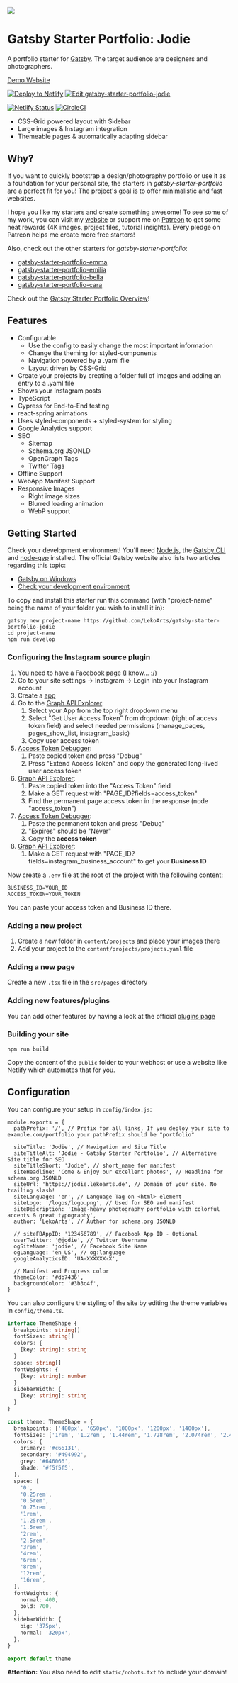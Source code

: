 ![](https://i.imgur.com/TlwEgUo.png)

# Gatsby Starter Portfolio: Jodie

A portfolio starter for [Gatsby](https://www.gatsbyjs.org/). The target audience are designers and photographers.

[Demo Website](https://jodie.lekoarts.de)

[![Deploy to Netlify](https://www.netlify.com/img/deploy/button.svg)](https://app.netlify.com/start/deploy?repository=https://github.com/LeKoArts/gatsby-starter-portfolio-jodie) [![Edit gatsby-starter-portfolio-jodie](https://codesandbox.io/static/img/play-codesandbox.svg)](https://codesandbox.io/s/github/LeKoArts/gatsby-starter-portfolio-jodie/tree/master/)

[![Netlify Status](https://api.netlify.com/api/v1/badges/f51f5488-aa2d-4e42-baa7-4182d9e81c2e/deploy-status)](https://app.netlify.com/sites/portfolio-jodie/deploys) [![CircleCI](https://circleci.com/gh/LekoArts/gatsby-starter-portfolio-jodie.svg?style=svg)](https://circleci.com/gh/LekoArts/gatsby-starter-portfolio-jodie)

- CSS-Grid powered layout with Sidebar
- Large images & Instagram integration
- Themeable pages & automatically adapting sidebar

## Why?

If you want to quickly bootstrap a design/photography portfolio or use it as a foundation for your personal site, the starters in _gatsby-starter-portfolio_ are a perfect fit for you! The project's goal is to offer minimalistic and fast websites.

I hope you like my starters and create something awesome! To see some of my work, you can visit my [website](https://www.lekoarts.de) or support me on [Patreon](https://www.patreon.com/lekoarts) to get some neat rewards (4K images, project files, tutorial insights). Every pledge on Patreon helps me create more free starters!

Also, check out the other starters for _gatsby-starter-portfolio_:

- [gatsby-starter-portfolio-emma](https://github.com/LekoArts/gatsby-starter-portfolio-emma)
- [gatsby-starter-portfolio-emilia](https://github.com/LekoArts/gatsby-starter-portfolio-emilia)
- [gatsby-starter-portfolio-bella](https://github.com/LekoArts/gatsby-starter-portfolio-bella)
- [gatsby-starter-portfolio-cara](https://github.com/LekoArts/gatsby-starter-portfolio-cara)

Check out the [Gatsby Starter Portfolio Overview](https://gatsby-starter-portfolio.netlify.com/)!

## Features

- Configurable
    - Use the config to easily change the most important information
    - Change the theming for styled-components
    - Navigation powered by a .yaml file
    - Layout driven by CSS-Grid
- Create your projects by creating a folder full of images and adding an entry to a .yaml file
- Shows your Instagram posts
- TypeScript
- Cypress for End-to-End testing
- react-spring animations
- Uses styled-components + styled-system for styling
- Google Analytics support
- SEO
    - Sitemap
    - Schema.org JSONLD
    - OpenGraph Tags
    - Twitter Tags
- Offline Support
- WebApp Manifest Support
- Responsive Images
    - Right image sizes
    - Blurred loading animation
    - WebP support
    
## Getting Started

Check your development environment! You'll need [Node.js](https://nodejs.org/en/), the [Gatsby CLI](https://www.gatsbyjs.org/docs/) and [node-gyp](https://github.com/nodejs/node-gyp#installation) installed. The official Gatsby website also lists two articles regarding this topic:
- [Gatsby on Windows](https://www.gatsbyjs.org/docs/gatsby-on-windows/)
- [Check your development environment](https://www.gatsbyjs.org/tutorial/part-zero/)

To copy and install this starter run this command (with "project-name" being the name of your folder you wish to install it in):

```
gatsby new project-name https://github.com/LekoArts/gatsby-starter-portfolio-jodie
cd project-name
npm run develop
```

### Configuring the Instagram source plugin

1. You need to have a Facebook page (I know... :/)
1. Go to your site settings -> Instagram -> Login into your Instagram account
1. Create a [app](https://developers.facebook.com/apps/)
1. Go to the [Graph API Explorer][gae]
    1. Select your App from the top right dropdown menu
    1. Select "Get User Access Token" from dropdown (right of access token field) and select needed permissions (manage_pages, pages_show_list, instagram_basic)
    1. Copy user access token
1. [Access Token Debugger][atd]:
    1. Paste copied token and press "Debug"
    1. Press "Extend Access Token" and copy the generated long-lived user access token
1. [Graph API Explorer][gae]:
    1. Paste copied token into the "Access Token" field
    1. Make a GET request with "PAGE_ID?fields=access_token"
    1. Find the permanent page access token in the response (node "access_token")
1. [Access Token Debugger][atd]:
    1. Paste the permanent token and press "Debug"
    1. "Expires" should be "Never"
    1. Copy the **access token**
1. [Graph API Explorer][gae]:
    1. Make a GET request with "PAGE_ID?fields=instagram_business_account" to get your **Business ID**
    
Now create a `.env` file at the root of the project with the following content:

```
BUSINESS_ID=YOUR_ID
ACCESS_TOKEN=YOUR_TOKEN
```

You can paste your access token and Business ID there.

### Adding a new project

1. Create a new folder in `content/projects` and place your images there
1. Add your project to the `content/projects/projects.yaml` file

### Adding a new page

Create a new `.tsx` file in the `src/pages` directory

### Adding new features/plugins

You can add other features by having a look at the official [plugins page](https://www.gatsbyjs.org/docs/plugins/)

### Building your site

```
npm run build
```
Copy the content of the `public` folder to your webhost or use a website like Netlify which automates that for you.

## Configuration

You can configure your setup in `config/index.js`:

```JS
module.exports = {
  pathPrefix: '/', // Prefix for all links. If you deploy your site to example.com/portfolio your pathPrefix should be "portfolio"

  siteTitle: 'Jodie', // Navigation and Site Title
  siteTitleAlt: 'Jodie - Gatsby Starter Portfolio', // Alternative Site title for SEO
  siteTitleShort: 'Jodie', // short_name for manifest
  siteHeadline: 'Come & Enjoy our excellent photos', // Headline for schema.org JSONLD
  siteUrl: 'https://jodie.lekoarts.de', // Domain of your site. No trailing slash!
  siteLanguage: 'en', // Language Tag on <html> element
  siteLogo: '/logos/logo.png', // Used for SEO and manifest
  siteDescription: 'Image-heavy photography portfolio with colorful accents & great typography',
  author: 'LekoArts', // Author for schema.org JSONLD

  // siteFBAppID: '123456789', // Facebook App ID - Optional
  userTwitter: '@jodie', // Twitter Username
  ogSiteName: 'jodie', // Facebook Site Name
  ogLanguage: 'en_US', // og:language
  googleAnalyticsID: 'UA-XXXXXX-X',

  // Manifest and Progress color
  themeColor: '#db7436',
  backgroundColor: '#3b3c4f',
}
```

You can also configure the styling of the site by editing the theme variables in `config/theme.ts`.

```typescript
interface ThemeShape {
  breakpoints: string[]
  fontSizes: string[]
  colors: {
    [key: string]: string
  }
  space: string[]
  fontWeights: {
    [key: string]: number
  }
  sidebarWidth: {
    [key: string]: string
  }
}

const theme: ThemeShape = {
  breakpoints: ['480px', '650px', '1000px', '1200px', '1400px'],
  fontSizes: ['1rem', '1.2rem', '1.44rem', '1.728rem', '2.074rem', '2.488rem'],
  colors: {
    primary: '#c66131',
    secondary: '#494992',
    grey: '#646066',
    shade: '#f5f5f5',
  },
  space: [
    '0',
    '0.25rem',
    '0.5rem',
    '0.75rem',
    '1rem',
    '1.25rem',
    '1.5rem',
    '2rem',
    '2.5rem',
    '3rem',
    '4rem',
    '6rem',
    '8rem',
    '12rem',
    '16rem',
  ],
  fontWeights: {
    normal: 400,
    bold: 700,
  },
  sidebarWidth: {
    big: '375px',
    normal: '320px',
  },
}

export default theme
```

**Attention:** You also need to edit `static/robots.txt` to include your domain!

[gae]: https://developers.facebook.com/tools/explorer/
[atd]: https://developers.facebook.com/tools/debug/accesstoken/
